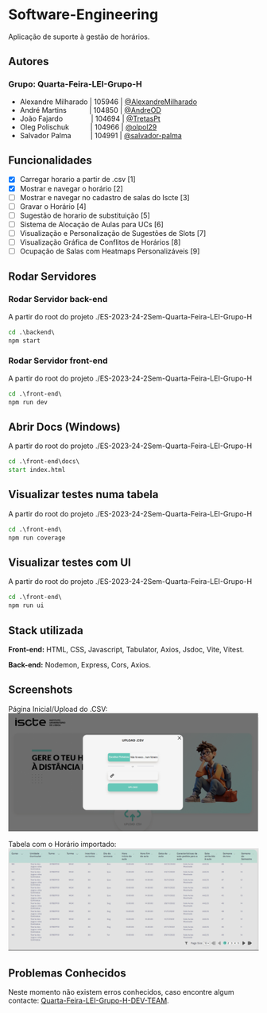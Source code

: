 # Software-Engineering

Aplicação de suporte à gestão de horários.

## Autores

### Grupo: Quarta-Feira-LEI-Grupo-H

- Alexandre Milharado | 105946 | [@AlexandreMilharado](https://github.com/AlexandreMilharado)
- André Martins&emsp;&emsp;&emsp; | 104850 | [@AndreOD](https://github.com/AndreOD)
- João Fajardo&emsp;&emsp;&emsp; &ensp; | 104694 | [@TretasPt](https://github.com/TretasPt)
- Oleg Polischuk&emsp;&emsp; &ensp; | 104966 | [@olpol29](https://github.com/olpol29)
- Salvador Palma&emsp;&emsp; &ensp;| 104991 | [@salvador-palma](https://github.com/salvador-palma)

## Funcionalidades

- [x] Carregar horario a partir de .csv [1]
- [x] Mostrar e navegar o horário [2]
- [ ] Mostrar e navegar no cadastro de salas do Iscte [3]
- [ ] Gravar o Horário [4]
- [ ] Sugestão de horario de substituição [5]
- [ ] Sistema de Alocação de Aulas para UCs [6]
- [ ] Visualização e Personalização de Sugestões de Slots [7]
- [ ] Visualização Gráfica de Conflitos de Horários [8]
- [ ] Ocupação de Salas com Heatmaps Personalizáveis [9]

## Rodar Servidores

### Rodar Servidor back-end

A partir do root do projeto ./ES-2023-24-2Sem-Quarta-Feira-LEI-Grupo-H

``` bat
cd .\backend\
npm start
```

### Rodar Servidor front-end

A partir do root do projeto ./ES-2023-24-2Sem-Quarta-Feira-LEI-Grupo-H

``` bat
cd .\front-end\
npm run dev
```

## Abrir Docs (Windows)

A partir do root do projeto ./ES-2023-24-2Sem-Quarta-Feira-LEI-Grupo-H

``` bat
cd .\front-end\docs\
start index.html
```

## Visualizar testes numa tabela

A partir do root do projeto ./ES-2023-24-2Sem-Quarta-Feira-LEI-Grupo-H

``` bat
cd .\front-end\
npm run coverage
```

## Visualizar testes com UI

A partir do root do projeto ./ES-2023-24-2Sem-Quarta-Feira-LEI-Grupo-H

``` bat
cd .\front-end\
npm run ui
```

## Stack utilizada

**Front-end:** HTML, CSS, Javascript, Tabulator, Axios, Jsdoc, Vite, Vitest.

**Back-end:** Nodemon, Express, Cors, Axios.

## Screenshots

Página Inicial/Upload do .CSV:
![Ecrã principal](/readmeFiles/uploadcsv.png)

Tabela com o Horário importado:
![Tabela de Horários](/readmeFiles/tabela.png)

## Problemas Conhecidos

Neste momento não existem erros conhecidos, caso encontre algum contacte: [Quarta-Feira-LEI-Grupo-H-DEV-TEAM](mailto:acmoz@iscte-iul.pt?subject=[GitHub]%20Problema%20Encontrado).
